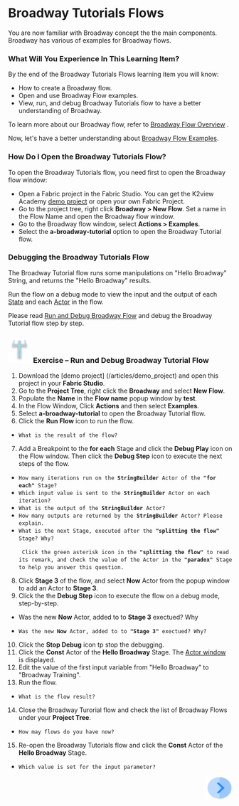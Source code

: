 # ­­Broadway Tutorials Flows

You are now familiar with Broadway concept the the main components. Broadway has various of examples for Broadway flows. 

### What Will You Experience In This Learning Item?

By the end of the Broadway Tutorials Flows learning item you will know:

- How to create a Broadway flow.
- Open and use Broadway Flow examples.
- View, run, and debug Broadway Tutorials flow to have a better understanding of Broadway.

To learn more about our Broadway flow, refer to [Broadway Flow Overview](/articles/99_Broadway/16_broadway_flow_overview.md) .

Now, let's have a better understanding about [Broadway Flow Examples](/articles/99_Broadway/17_tutorial_and_flow_examples.md).

### How Do I Open the Broadway Tutorials Flow?

To open the Broadway Tutorials flow, you need first  to open the Broadway flow window:

- Open a Fabric project in the Fabric Studio. You can get the K2view Academy [demo project](/articles/demo_project) or open your own Fabric Project.
- Go to the project tree, right click **Broadway > New Flow**. Set a name in the Flow Name and open the Broadway flow window.
- Go to the Broadway flow window, select **Actions > Examples**.
- Select the **a-broadway-tutorial** option to open the Broadway Tutorial flow.

### Debugging the Broadway Tutorials Flow

The Broadway Tutorial flow runs some manipulations on "Hello Broadway" String, and returns the "Hello Broadway" results.

Run the flow on a debug mode to view the input and the output of each [State](/articles/99_Broadway/19_broadway_flow_stages.md) and each [Actor](/articles/99_Broadway/03_broadway_actor.md) in the flow.

 Please read [Run and Debug Broadway Flow](/articles/99_Broadway/25_broadway_flow_window_run_and_debug_flow.md) and debug the Broadway Tutorial flow step by step.

###  ![](/academy/Training_Level_1/03_fabric_basic_LU/images/Exercise.png) **Exercise – Run and Debug Broadway Tutorial Flow**

1. Download the [demo project] (/articles/demo_project) and open this project in your **Fabric Studio**.
2. Go to the **Project Tree**, right click the **Broadway** and select **New Flow**.
3. Populate the **Name** in the **Flow name** popup window by **test**.
4. In the Flow Window, Click **Actions** and then select **Examples**.
5. Select **a-broadway-tutorial** to open the Broadway Tutorial flow.
6. Click the **Run Flow** icon to run the flow.

 <ul>
 <li><code>What is the result of the flow?</code></li>
 </ul>

7. Add a Breakpoint to the **for each** Stage and click the **Debug Play** icon on the Flow window. Then click the **Debug Step** icon to execute the next steps of the flow.

<ul>
<li><code>How many iterations run on the <strong>StringBuilder</strong> Actor of the <strong>"for each"</strong> Stage?</code></li>
<li><code>Which input value is sent to the <strong>StringBuilder</strong> Actor on each iteration?</code></li>
<li><code>What&nbsp;is the output of the <strong>StringBuilder</strong> Actor?&nbsp;</code></li>
<li><code>How many outputs are returned by the <strong>StringBuilder</strong> Actor? Please explain.</code></li>
<li><code>What is the next Stage, executed after the <strong>"splitting the flow"</strong> Stage? Why?&nbsp;<br /><p> Click the green asterisk icon in the <strong>"splitting the flow"</strong> to read its remark, and check the value of the Actor in the <strong>"paradox"</strong> Stage to help you answer this question.</code></li>
</ul>
  
 8. Click **Stage 3** of the flow, and select **Now** Actor from the popup window to add an Actor to **Stage 3**.
 9. Click the the **Debug Step** icon to execute the flow on a debug mode, step-by-step.
  - Was the new **Now** Actor, added to to **Stage 3** exectued? Why
  
  <ul>
<li><code>Was the new <strong>Now</strong> Actor, added to to <strong>"Stage 3"</strong> exectued? Why?</code></li>
</ul>
  
10. Click the **Stop Debug** icon tp stop the debugging.
11. Click the **Const** Actor of the **Hello Broadway** Stage. The [Actor window](/articles/99_Broadway/03_broadway_actor.md#actor-window) is displayed.
12. Edit the value of the first input variable from "Hello Broadway" to "Broadway Training".
13. Run the flow.
<ul><li><code>What is the flow result?</code></li></ul> 

14. Close the Broadway Turorial flow and check the list of Broadway Flows under your **Project Tree**.
<ul><li><code>How may flows do you have now?</code></li></ul>

15. Re-open the Broadway Tutorials flow and click the **Const** Actor of the **Hello Broadway** Stage.
<ul><li><code>Which value is set for the input parameter?</code></li></ul> 

[<img align="right" width="60" height="54" src="/articles/images/Next.png">](/academy/Training_Level_1/03_fabric_basic_LU/02_create_a_fabric_project.md)
